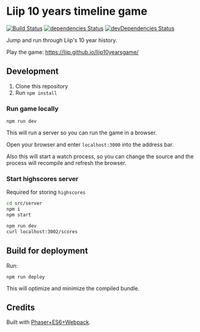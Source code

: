 # Liip 10 years timeline game

[![Build Status](https://travis-ci.org/liip/liip10yearsgame.svg?branch=master)](https://travis-ci.org/liip/liip10yearsgame)
[![dependencies Status](https://david-dm.org/liip/liip10yearsgame/status.svg)](https://david-dm.org/liip/liip10yearsgame)
[![devDependencies Status](https://david-dm.org/liip/liip10yearsgame/dev-status.svg)](https://david-dm.org/liip/liip10yearsgame?type=dev)

Jump and run through Liip's 10 year history.

Play the game: https://liip.github.io/liip10yearsgame/

## Development

1. Clone this repository
1. Run ```npm install```

### Run game locally

```
npm run dev
```

This will run a server so you can run the game in a browser.

Open your browser and enter `localhost:3000` into the address bar.

Also this will start a watch process, so you can change the source and the process will recompile and refresh the browser.

### Start highscores server

Required for storing `highscores`

```sh
cd src/server
npm i
npm start
```

```bash
npm run dev
curl localhost:3002/scores
```


## Build for deployment

Run:

```npm run deploy```

This will optimize and minimize the compiled bundle.

## Credits

Built with [Phaser+ES6+Webpack](https://github.com/lean/phaser-es6-webpack).
